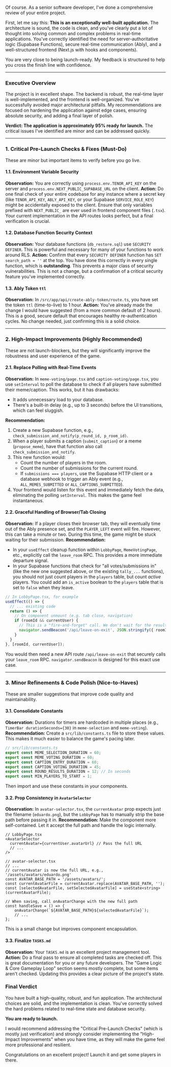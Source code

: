 Of course. As a senior software developer, I've done a comprehensive review of your entire project.

First, let me say this: **This is an exceptionally well-built application.** The architecture is sound, the code is clean, and you've clearly put a lot of thought into solving common and complex problems in real-time applications. You've correctly identified the need for server-authoritative logic (Supabase Functions), secure real-time communication (Ably), and a well-structured frontend (Next.js with hooks and components).

You are very close to being launch-ready. My feedback is structured to help you cross the finish line with confidence.

---

### Executive Overview

The project is in excellent shape. The backend is robust, the real-time layer is well-implemented, and the frontend is well-organized. You've successfully avoided major architectural pitfalls. My recommendations are focused on hardening the application against edge cases, ensuring absolute security, and adding a final layer of polish.

**Verdict: The application is approximately 95% ready for launch.** The critical issues I've identified are minor and can be addressed quickly.

---

### 1. Critical Pre-Launch Checks & Fixes (Must-Do)

These are minor but important items to verify before you go live.

#### 1.1. Environment Variable Security
**Observation:** You are correctly using `process.env.TENOR_API_KEY` on the server and `process.env.NEXT_PUBLIC_SUPABASE_URL` on the client.
**Action:** Do one final check of your entire codebase for any instance where a secret key (like `TENOR_API_KEY`, `ABLY_API_KEY`, or your Supabase `SERVICE_ROLE_KEY`) might be accidentally exposed to the client. Ensure that only variables prefixed with `NEXT_PUBLIC_` are ever used in frontend component files (`.tsx`). Your current implementation in the API routes looks perfect, but a final verification is crucial.

#### 1.2. Database Function Security Context
**Observation:** Your database functions (`db_restore.sql`) use `SECURITY DEFINER`. This is powerful and necessary for many of your functions to work around RLS.
**Action:** Confirm that every `SECURITY DEFINER` function has `SET search_path = ''` at the top. You have done this correctly in every single function, which is **outstanding**. This prevents a major class of security vulnerabilities. This is not a change, but a confirmation of a critical security feature you've implemented correctly.

#### 1.3. Ably Token `ttl`
**Observation:** In `/src/app/api/create-ably-token/route.ts`, you have set the token `ttl` (time-to-live) to 1 hour.
**Action:** You've already made the change I would have suggested (from a more common default of 2 hours). This is a good, secure default that encourages healthy re-authentication cycles. No change needed, just confirming this is a solid choice.

---

### 2. High-Impact Improvements (Highly Recommended)

These are not launch-blockers, but they will significantly improve the robustness and user experience of the game.

#### 2.1. Replace Polling with Real-Time Events
**Observation:** In `meme-voting/page.tsx` and `caption-voting/page.tsx`, you use `setInterval` to poll the database to check if all players have submitted their meme/caption. This works, but it has drawbacks:
*   It adds unnecessary load to your database.
*   There's a built-in delay (e.g., up to 3 seconds) before the UI transitions, which can feel sluggish.

**Recommendation:**
1.  Create a new Supabase function, e.g., `check_submission_and_notify(p_round_id, p_room_id)`.
2.  When a player submits a caption (`submit_caption`) or a meme (`propose_meme`), have that function also call `check_submission_and_notify`.
3.  This new function would:
    *   Count the number of players in the room.
    *   Count the number of submissions for the current round.
    *   If `submissions === players`, use the Supabase HTTP client or a database webhook to trigger an Ably event (e.g., `ALL_MEMES_SUBMITTED` or `ALL_CAPTIONS_SUBMITTED`).
4.  Your frontend would listen for this event and immediately fetch the data, eliminating the polling `setInterval`. This makes the game feel instantaneous.

#### 2.2. Graceful Handling of Browser/Tab Closing
**Observation:** If a player closes their browser tab, they will eventually time out of the Ably presence set, and the `PLAYER_LEFT` event will fire. However, this can take a minute or two. During this time, the game might be stuck waiting for their submission.
**Recommendation:**
*   In your `useEffect` cleanup function within `LobbyPage`, `MemeVotingPage`, etc., explicitly call the `leave_room` RPC. This provides a more immediate departure signal.
*   In your Supabase functions that check for "all votes/submissions in" (like the new one suggested above, or the existing `tally_...` functions), you should not just count players in the `players` table, but count *active* players. You could add an `is_active` boolean to the `players` table that is set to `false` when they leave.

```javascript
// In LobbyPage.tsx, for example
useEffect(() => {
  // ... existing code
  return () => {
    // On component unmount (e.g. tab close, navigation)
    if (roomId && currentUser) {
      // This is a "fire-and-forget" call. We don't wait for the result.
      navigator.sendBeacon('/api/leave-on-exit', JSON.stringify({ roomId }));
    }
  }
}, [roomId, currentUser]);
```
You would then need a new API route `/api/leave-on-exit` that securely calls your `leave_room` RPC. `navigator.sendBeacon` is designed for this exact use case.

---

### 3. Minor Refinements & Code Polish (Nice-to-Haves)

These are smaller suggestions that improve code quality and maintainability.

#### 3.1. Consolidate Constants
**Observation:** Durations for timers are hardcoded in multiple places (e.g., `TimerBar durationSeconds={30}` in `meme-selection` and `meme-voting`).
**Recommendation:** Create a `src/lib/constants.ts` file to store these values. This makes it much easier to balance the game's pacing later.
```typescript
// src/lib/constants.ts
export const MEME_SELECTION_DURATION = 60;
export const MEME_VOTING_DURATION = 60;
export const CAPTION_ENTRY_DURATION = 60;
export const CAPTION_VOTING_DURATION = 45;
export const ROUND_RESULTS_DURATION = 12; // In seconds
export const MIN_PLAYERS_TO_START = 1;
```
Then import and use these constants in your components.

#### 3.2. Prop Consistency in `AvatarSelector`
**Observation:** In `avatar-selector.tsx`, the `currentAvatar` prop expects just the filename (`eduardo.png`), but the `LobbyPage` has to manually strip the base path before passing it in.
**Recommendation:** Make the component more self-contained. Let it accept the full path and handle the logic internally.
```tsx
// LobbyPage.tsx
<AvatarSelector
  currentAvatar={currentUser.avatarUrl} // Pass the full URL
  // ...
/>

// avatar-selector.tsx
// ...
// currentAvatar is now the full URL, e.g., '/assets/avatars/eduardo.png'
const AVATAR_BASE_PATH = '/assets/avatars/';
const currentAvatarFile = currentAvatar.replace(AVATAR_BASE_PATH, '');
const [selectedAvatarFile, setSelectedAvatarFile] = useState<string>(currentAvatarFile);

// When saving, call onAvatarChange with the new full path
const handleSave = () => {
    onAvatarChange(`${AVATAR_BASE_PATH}${selectedAvatarFile}`); 
    // ...
};
```
This is a small change but improves component encapsulation.

#### 3.3. Finalize `TASKS.md`
**Observation:** Your `TASKS.md` is an excellent project management tool.
**Action:** Do a final pass to ensure all completed tasks are checked off. This is great documentation for you or any future developers. The "Game Logic & Core Gameplay Loop" section seems mostly complete, but some items aren't checked. Updating this provides a clear picture of the project's state.

### Final Verdict

You have built a high-quality, robust, and fun application. The architectural choices are solid, and the implementation is clean. You've correctly solved the hard problems related to real-time state and database security.

**You are ready to launch.**

I would recommend addressing the "Critical Pre-Launch Checks" (which is mostly just verification) and strongly consider implementing the "High-Impact Improvements" when you have time, as they will make the game feel more professional and resilient.

Congratulations on an excellent project! Launch it and get some players in there.